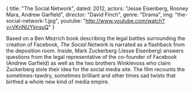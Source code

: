 {
  title: "The Social Network",
  dated: 2012,
  actors: "Jesse Eisenberg, Rooney Mara, Andrew Garfield",
  director: "David Finch",
  genre: "Drama",
  img: "the-social-network-1.jpg",
  youtube: "http://www.youtube.com/watch?v=VKnNUYknsuQ"
}

Based on a Ben Mezrich book describing the legal battles surrounding the creation of Facebook, _The Social Network_ is narrated as a flashback from the deposition room. Inside, Mark Zuckerberg (Jesse Eisenberg) answers questions from the legal representative of the co-founder of Facebook (Andrew Garfield) as well as the two brothers Winklevoss who claim Zuckerberg stole their idea for the social media site. The film recounts the sometimes-tawdry, sometimes brilliant and other times sad twists that birthed a whole new kind of media empire.